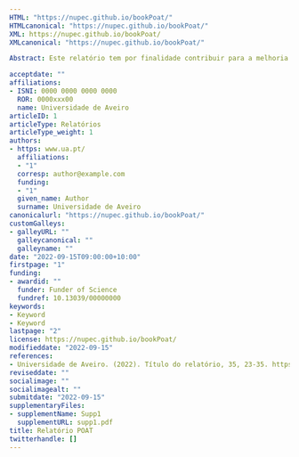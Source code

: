 ```yaml
---
HTML: "https://nupec.github.io/bookPoat/"
HTMLcanonical: "https://nupec.github.io/bookPoat/"
XML: https://nupec.github.io/bookPoat/
XMLcanonical: "https://nupec.github.io/bookPoat/"

Abstract: Este relatório tem por finalidade contribuir para a melhoria das metodologias de monitorização no âmbito dos PIICIE (perspetiva passada e futura), combinando indicadores quantitativos e qualitativos. E também definir “orientações para uma monitorização balanceada e consequente – como selecionar, recolher e equilibrar a necessidade de ter indicadores padronizados e indicadores de contexto?”

acceptdate: ""
affiliations:
- ISNI: 0000 0000 0000 0000
  ROR: 0000xxx00
  name: Universidade de Aveiro
articleID: 1
articleType: Relatórios
articleType_weight: 1
authors:
- https: www.ua.pt/
  affiliations:
  - "1"
  corresp: author@example.com
  funding:
  - "1"
  given_name: Author
  surname: Universidade de Aveiro
canonicalurl: "https://nupec.github.io/bookPoat/"
customGalleys:
- galleyURL: ""
  galleycanonical: ""
  galleyname: ""
date: "2022-09-15T09:00:00+10:00"
firstpage: "1"
funding:
- awardid: ""
  funder: Funder of Science
  fundref: 10.13039/00000000
keywords:
- Keyword
- Keyword
lastpage: "2"
license: https://nupec.github.io/bookPoat/
modifieddate: "2022-09-15"
references:
- Universidade de Aveiro. (2022). Título do relatório, 35, 23-35. https://nupec.github.io/bookPoat/
reviseddate: ""
socialimage: ""
socialimagealt: ""
submitdate: "2022-09-15"
supplementaryFiles:
- supplementName: Supp1
  supplementURL: supp1.pdf
title: Relatório POAT
twitterhandle: []
---
```


